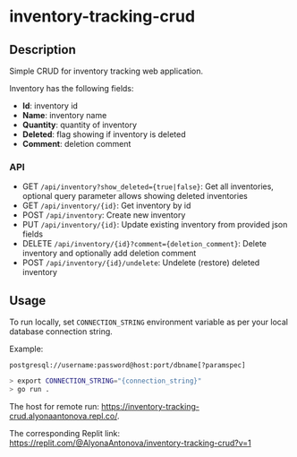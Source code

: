 # inventory-tracking-crud

## Description

Simple CRUD for inventory tracking web application.

Inventory has the following fields:

- **Id**: inventory id
- **Name**: inventory name
- **Quantity**: quantity of inventory
- **Deleted**: flag showing if inventory is deleted
- **Comment**: deletion comment

### API

- GET `/api/inventory?show_deleted={true|false}`: Get all inventories, optional query parameter allows showing deleted inventories
- GET `/api/inventory/{id}`: Get inventory by id
- POST `/api/inventory`: Create new inventory
- PUT `/api/inventory/{id}`: Update existing inventory from provided json fields
- DELETE `/api/inventory/{id}?comment={deletion_comment}`: Delete inventory and optionally add deletion comment
- POST `/api/inventory/{id}/undelete`: Undelete (restore) deleted inventory

## Usage

To run locally, set `CONNECTION_STRING` environment variable as per your local database connection string.

Example:
```
postgresql://username:password@host:port/dbname[?paramspec]
```

```sh
> export CONNECTION_STRING="{connection_string}"
> go run .
```

The host for remote run: https://inventory-tracking-crud.alyonaantonova.repl.co/.

The corresponding Replit link: https://replit.com/@AlyonaAntonova/inventory-tracking-crud?v=1
